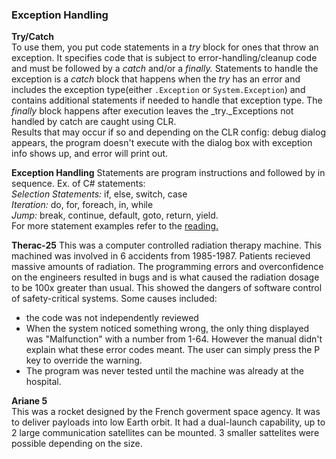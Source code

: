 ### Exception Handling

**Try/Catch**  
To use them, you put code statements in a _try_ block for ones that throw an exception. It specifies code that is subject to error-handling/cleanup code and must be followed by a _catch_ and/or a _finally._ Statements to handle the exception is a _catch_ block that happens when the _try_ has an error and includes the exception type(either `.Exception` or `System.Exception`)
 and contains additional statements if needed to handle that exception type. The _finally_ block happens after execution leaves the _try._Exceptions not handled by catch are caught using CLR.  
Results that may occur if so and depending on the CLR config:  debug dialog appears, the program doesn't execute with the dialog box with exception info shows up, and error will print out.  

**Exception Handling**
Statements are program instructions and followed by in sequence. Ex. of C# statements:  
_Selection Statements:_ if, else, switch, case  
_Iteration:_ do, for, foreach, in, while  
_Jump:_ break, continue, default, goto, return, yield.  
For more statement examples refer to the [reading.](https://docs.microsoft.com/en-us/dotnet/csharp/language-reference/keywords/statement-keywords)

**Therac-25**
This was a computer controlled radiation therapy machine. This machined was involved in 6 accidents from 1985-1987. Patients recieved massive amounts of radiation. The programming errors and overconfidence on the engineers resulted in bugs and is what caused the radiation dosage to be 100x greater than usual. This showed the dangers of software control of safety-critical systems. Some causes included:  
- the code was not independently reviewed
- When the system noticed something wrong, the only thing displayed was "Malfunction" with a number from 1-64. However the manual didn't explain what these error codes meant. The user can simply press the P key to override the warning.
- The program was never tested until the machine was already at the hospital.

**Ariane 5**  
This was a rocket designed by the French goverment space agency. It was to deliver payloads into low Earth orbit. It had a dual-launch capability, up to 2 large communication satellites can be mounted. 3 smaller sattelites were possible depending on the size.



